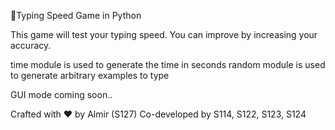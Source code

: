 🚤Typing Speed Game in Python

This game will test your typing speed. You can improve by increasing your accuracy.

time module is used to generate the time in seconds
random module is used to generate arbitrary examples to type

GUI mode coming soon..

Crafted with ❤️ by Almir (S127)
Co-developed by S114, S122, S123, S124
